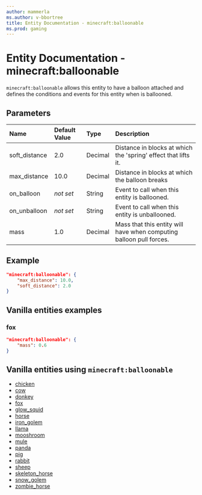 ```yaml
---
author: mammerla
ms.author: v-bbortree
title: Entity Documentation - minecraft:balloonable
ms.prod: gaming
---
```


# Entity Documentation - minecraft:balloonable

`minecraft:balloonable` allows this entity to have a balloon attached and defines the conditions and events for this entity when is ballooned.

## Parameters

|Name |Default Value  |Type  |Description  |
|:----------|:----------|:----------|:----------|
|soft_distance| 2.0 | Decimal | Distance in blocks at which the 'spring' effect that lifts it. |
|max_distance| 10.0 | Decimal | Distance in blocks at which the balloon breaks |
|on_balloon| *not set* | String | Event to call when this entity is ballooned. |
|on_unballoon| *not set* | String | Event to call when this entity is unballooned. |
|mass| 1.0 | Decimal | Mass that this entity will have when computing balloon pull forces.|


## Example

```json
"minecraft:balloonable": {
    "max_distance": 10.0,
    "soft_distance": 2.0
}
```

## Vanilla entities examples

### fox

```json
"minecraft:balloonable": {
    "mass": 0.6
}
```

## Vanilla entities using `minecraft:balloonable`

- [chicken](../../../../Source/VanillaBehaviorPack_Snippets/entities/chicken.md)
- [cow](../../../../Source/VanillaBehaviorPack_Snippets/entities/cow.md)
- [donkey](../../../../Source/VanillaBehaviorPack_Snippets/entities/donkey.md)
- [fox](../../../../Source/VanillaBehaviorPack_Snippets/entities/fox.md)
- [glow_squid](../../../../Source/VanillaBehaviorPack_Snippets/entities/glow_squid.md)
- [horse](../../../../Source/VanillaBehaviorPack_Snippets/entities/horse.md)
- [iron_golem](../../../../Source/VanillaBehaviorPack_Snippets/entities/iron_golem.md)
- [llama](../../../../Source/VanillaBehaviorPack_Snippets/entities/llama.md)
- [mooshroom](../../../../Source/VanillaBehaviorPack_Snippets/entities/mooshroom.md)
- [mule](../../../../Source/VanillaBehaviorPack_Snippets/entities/mule.md)
- [panda](../../../../Source/VanillaBehaviorPack_Snippets/entities/panda.md)
- [pig](../../../../Source/VanillaBehaviorPack_Snippets/entities/pig.md)
- [rabbit](../../../../Source/VanillaBehaviorPack_Snippets/entities/rabbit.md)
- [sheep](../../../../Source/VanillaBehaviorPack_Snippets/entities/sheep.md)
- [skeleton_horse](../../../../Source/VanillaBehaviorPack_Snippets/entities/skeleton_horse.md)
- [snow_golem](../../../../Source/VanillaBehaviorPack_Snippets/entities/snow_golem.md)
- [zombie_horse](../../../../Source/VanillaBehaviorPack_Snippets/entities/zombie_horse.md)


